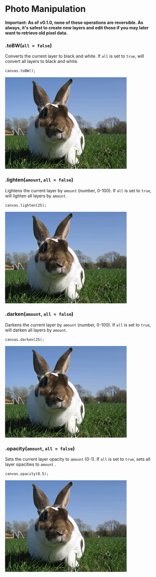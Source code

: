 # Photo Manipulation

**Important: As of v0.1.0, none of these operations are reversible. As always, it's safest to create new layers and edit those if you may later want to retrieve old pixel data.**

### .toBW(`all = false`)

Converts the current layer to black and white. If `all` is set to `true`, will convert all layers to black and white.

```
canvas.toBW();
```

<img id="martin-tobw" src="images/bunny.jpg" height="300" width="400">

### .lighten(`amount`, `all = false`)

Lightens the current layer by `amount` (number, 0-100). If `all` is set to `true`, will lighten all layers by `amount`.

```
canvas.lighten(25);
```

<img id="martin-lighten" src="images/bunny.jpg" height="300" width="400">

### .darken(`amount`, `all = false`)

Darkens the current layer by `amount` (number, 0-100). If `all` is set to `true`, will darken all layers by `amount`.

```
canvas.darken(25);
```

<img id="martin-darken" src="images/bunny.jpg" height="300" width="400">

### .opacity(`amount`, `all = false`)

Sets the current layer opacity to `amount` (0-1). If `all` is set to `true`, sets all layer opacities to `amount` .

```
canvas.opacity(0.5);
```

<img id="martin-opacity" src="images/bunny.jpg" height="300" width="400">
